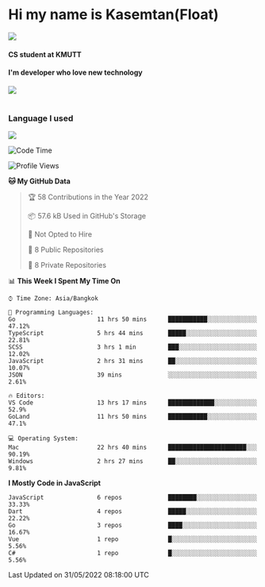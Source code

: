 # Hi my name is Kasemtan(Float)
![](https://64.media.tumblr.com/9c2a8f831efe8da556ffbf89cebb52c9/b86c1ab833a37e32-93/s1280x1920/d000dc22f75df64be2bc150f5fa69c4f6df6bb07.gifv)
#### CS student at KMUTT
#### I'm developer who love new technology
[![](https://github-readme-stats.vercel.app/api?username=FloatKasemtan&show_icons=true&theme=nightowl)]()
#
### Language I used
[![](https://github-readme-stats.vercel.app/api/top-langs/?username=FloatKasemtan&layout=compact&theme=nightowl)]()
<!--START_SECTION:waka-->
![Code Time](http://img.shields.io/badge/Code%20Time-402%20hrs%2033%20mins-blue)

![Profile Views](http://img.shields.io/badge/Profile%20Views-7-blue)

**🐱 My GitHub Data** 

> 🏆 58 Contributions in the Year 2022
 > 
> 📦 57.6 kB Used in GitHub's Storage 
 > 
> 🚫 Not Opted to Hire
 > 
> 📜 8 Public Repositories 
 > 
> 🔑 8 Private Repositories  
 > 
📊 **This Week I Spent My Time On** 

```text
⌚︎ Time Zone: Asia/Bangkok

💬 Programming Languages: 
Go                       11 hrs 50 mins      ███████████░░░░░░░░░░░░░░   47.12% 
TypeScript               5 hrs 44 mins       █████░░░░░░░░░░░░░░░░░░░░   22.81% 
SCSS                     3 hrs 1 min         ███░░░░░░░░░░░░░░░░░░░░░░   12.02% 
JavaScript               2 hrs 31 mins       ██░░░░░░░░░░░░░░░░░░░░░░░   10.07% 
JSON                     39 mins             ░░░░░░░░░░░░░░░░░░░░░░░░░   2.61%

🔥 Editors: 
VS Code                  13 hrs 17 mins      █████████████░░░░░░░░░░░░   52.9% 
GoLand                   11 hrs 50 mins      ███████████░░░░░░░░░░░░░░   47.1%

💻 Operating System: 
Mac                      22 hrs 40 mins      ██████████████████████░░░   90.19% 
Windows                  2 hrs 27 mins       ██░░░░░░░░░░░░░░░░░░░░░░░   9.81%

```

**I Mostly Code in JavaScript** 

```text
JavaScript               6 repos             ████████░░░░░░░░░░░░░░░░░   33.33% 
Dart                     4 repos             █████░░░░░░░░░░░░░░░░░░░░   22.22% 
Go                       3 repos             ████░░░░░░░░░░░░░░░░░░░░░   16.67% 
Vue                      1 repo              █░░░░░░░░░░░░░░░░░░░░░░░░   5.56% 
C#                       1 repo              █░░░░░░░░░░░░░░░░░░░░░░░░   5.56%

```



 Last Updated on 31/05/2022 08:18:00 UTC
<!--END_SECTION:waka-->
<!--
**FloatKasemtan/FloatKasemtan** is a ✨ _special_ ✨ repository because its `README.md` (this file) appears on your GitHub profile.

Here are some ideas to get you started:

- 🔭 I’m currently working on ...
- 🌱 I’m currently learning ...
- 👯 I’m looking to collaborate on ...
- 🤔 I’m looking for help with ...
- 💬 Ask me about ...
- 📫 How to reach me: ...
- 😄 Pronouns: ...
- ⚡ Fun fact: ...
-->
